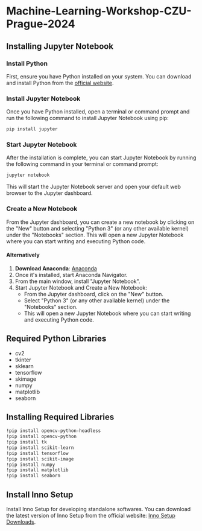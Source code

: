 # Machine-Learning-Workshop-CZU-Prague-2024


## Installing Jupyter Notebook

### Install Python
First, ensure you have Python installed on your system. You can download and install Python from the [official website](https://www.python.org/).

### Install Jupyter Notebook
Once you have Python installed, open a terminal or command prompt and run the following command to install Jupyter Notebook using pip:
```bash
pip install jupyter
```

### Start Jupyter Notebook
After the installation is complete, you can start Jupyter Notebook by running the following command in your terminal or command prompt:
```bash
jupyter notebook
```
This will start the Jupyter Notebook server and open your default web browser to the Jupyter dashboard.

### Create a New Notebook
From the Jupyter dashboard, you can create a new notebook by clicking on the "New" button and selecting "Python 3" (or any other available kernel) under the "Notebooks" section. This will open a new Jupyter Notebook where you can start writing and executing Python code.

#### Alternatively
1. **Download Anaconda**: [Anaconda](https://www.anaconda.com/)
2. Once it's installed, start Anaconda Navigator.
3. From the main window, install "Jupyter Notebook".
4. Start Jupyter Notebook and Create a New Notebook:
   - From the Jupyter dashboard, click on the "New" button.
   - Select "Python 3" (or any other available kernel) under the "Notebooks" section.
   - This will open a new Jupyter Notebook where you can start writing and executing Python code.


## Required Python Libraries
- cv2
- tkinter
- sklearn
- tensorflow
- skimage
- numpy
- matplotlib
- seaborn

## Installing Required Libraries

```bash
!pip install opencv-python-headless
!pip install opencv-python
!pip install tk
!pip install scikit-learn
!pip install tensorflow
!pip install scikit-image
!pip install numpy
!pip install matplotlib
!pip install seaborn
```

## Install Inno Setup
Install Inno Setup for developing standalone softwares. You can download the latest version of Inno Setup from the official website: [Inno Setup Downloads](https://jrsoftware.org/isdl.php).
